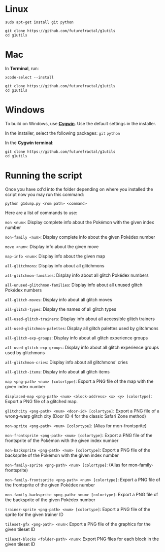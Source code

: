 # Linux

	sudo apt-get install git python

	git clone https://github.com/futurefractal/g1utils
	cd g1utils

# Mac

In **Terminal**, run:

	xcode-select --install

	git clone https://github.com/futurefractal/g1utils
	cd g1utils

# Windows

To build on Windows, use [**Cygwin**](http://cygwin.com/install.html). Use the default settings in the installer.

In the installer, select the following packages: `git` `python`

In the **Cygwin terminal**:

	git clone https://github.com/futurefractal/g1utils
	cd g1utils

 # Running the script

 Once you have cd'd into the folder depending on where you installed the script now you may run this command:

 `python g1dump.py <rom path> <command>`

 Here are a list of commands to use:

 `mon <num>`: Display complete info about the Pokémon with the given index number
 
 `mon-family <num>`: Display complete info about the given Pokédex number
 
 `move <num>`: Display info about the given move
 
 `map-info <num>`: Display info about the given map
 
 `all-glitchmons`: Display info about all glitchmons
 
 `all-glitchmon-families`: Display info about all glitch Pokédex numbers
 
 `all-unused-glitchmon-families`: Display info about all unused glitch Pokédex numbers
 
 `all-glitch-moves`: Display info about all glitch moves
 
 `all-glitch-types`: Display the names of all glitch types
 
 `all-used-glitch-trainers`: Display info about all accessible glitch trainers
 
 `all-used-glitchmon-palettes`: Display all glitch palettes used by glitchmons
 
 `all-glitch-exp-groups`: Display info about all glitch experience groups
 
 `all-used-glitch-exp-groups`: Display info about all glitch experience groups used by glitchmons
 
 `all-glitchmon-cries`: Display info about all glitchmons' cries
 
 `all-glitch-items`: Display info about all glitch items

 `map <png-path> <num> [colortype]`: Export a PNG file of the map with the given index number
 
 `displaced-map <png-path> <num> <block-address> <x> <y> [colortype]`: Export a PNG file of a glitched map.
 
 `glitchcity <png-path> <num> <door-id> [colortype]`: Export a PNG file of a wrong-warp glitch city (Door ID 4 for the classic Safari Zone method)
 
 `mon-sprite <png-path> <num> [colortype]`: (Alias for mon-frontsprite)
 
 `mon-frontsprite <png-path> <num> [colortype]`: Export a PNG file of the frontsprite of the Pokémon with the given index number
 
 `mon-backsprite <png-path> <num> [colortype]`: Export a PNG file of the backsprite of the Pokémon with the given index number
 
 `mon-family-sprite <png-path> <num> [colortype]`: (Alias for mon-family-frontsprite)
 
 `mon-family-frontsprite <png-path> <num> [colortype]`: Export a PNG file of the frontsprite of the given Pokédex number
 
 `mon-family-backsprite <png-path> <num> [colortype]`: Export a PNG file of the backsprite of the given Pokédex number
 
 `trainer-sprite <png-path> <num> [colortype]`: Export a PNG file of the sprite for the given trainer ID
 
 `tileset-gfx <png-path> <num>`: Export a PNG file of the graphics for the given tileset ID
 
 `tileset-blocks <folder-path> <num>`: Export PNG files for each block in the given tileset ID


